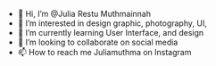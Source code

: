 - 👋 Hi, I’m @Julia Restu Muthmainnah
- 👀 I’m interested in design graphic, photography, UI, 
- 🌱 I’m currently learning User Interface, and design
- 💞️ I’m looking to collaborate on social media
- 📫 How to reach me Juliamuthma on Instagram

<!---
Lil-Oreins/Lil-Oreins is a ✨ special ✨ repository because its `README.md` (this file) appears on your GitHub profile.
You can click the Preview link to take a look at your changes.
--->
